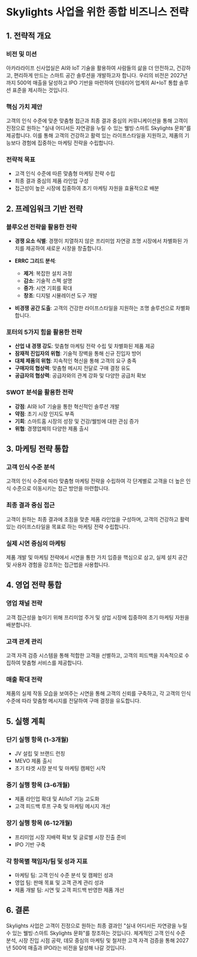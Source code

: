 # Skylights 사업을 위한 종합 비즈니스 전략

## 1. 전략적 개요

### 비전 및 미션
아카라라이프 신사업실은 AI와 IoT 기술을 활용하여 사람들의 삶을 더 안전하고, 건강하고, 편리하게 만드는 스마트 공간 솔루션을 개발하고자 합니다. 우리의 비전은 2027년까지 500억 매출을 달성하고 IPO 기반을 마련하여 인테리어 업계의 AI+IoT 통합 솔루션 표준을 제시하는 것입니다.

### 핵심 가치 제안
고객의 인식 수준에 맞춘 맞춤형 접근과 최종 결과 중심의 커뮤니케이션을 통해 고객이 진정으로 원하는 "실내 어디서든 자연광을 누릴 수 있는 웰빙·스마트 Skylights 문화"를 제공합니다. 이를 통해 고객의 건강하고 활력 있는 라이프스타일을 지원하고, 제품의 기능보다 경험에 집중하는 마케팅 전략을 수립합니다.

### 전략적 목표
- 고객 인식 수준에 따른 맞춤형 마케팅 전략 수립
- 최종 결과 중심의 제품 라인업 구성
- 접근성이 높은 시장에 집중하여 초기 마케팅 자원을 효율적으로 배분

## 2. 프레임워크 기반 전략

### 블루오션 전략을 활용한 전략
- **경쟁 요소 식별**: 경쟁이 치열하지 않은 프리미엄 자연광 조명 시장에서 차별화된 가치를 제공하여 새로운 시장을 창출합니다.
- **ERRC 그리드 분석**:
  - **제거**: 복잡한 설치 과정
  - **감소**: 기술적 스펙 설명
  - **증가**: 시연 기회를 확대
  - **창조**: 디지털 시뮬레이션 도구 개발
  
- **비경쟁 공간 도출**: 고객의 건강한 라이프스타일을 지원하는 조명 솔루션으로 차별화합니다.

### 포터의 5가지 힘을 활용한 전략
- **산업 내 경쟁 강도**: 맞춤형 마케팅 전략 수립 및 차별화된 제품 제공
- **잠재적 진입자의 위협**: 기술적 장벽을 통해 신규 진입자 방어
- **대체 제품의 위협**: 지속적인 혁신을 통해 고객의 요구 충족
- **구매자의 협상력**: 맞춤형 메시지 전달로 구매 결정 유도
- **공급자의 협상력**: 공급자와의 관계 강화 및 다양한 공급처 확보

### SWOT 분석을 활용한 전략
- **강점**: AI와 IoT 기술을 통한 혁신적인 솔루션 개발
- **약점**: 초기 시장 인지도 부족
- **기회**: 스마트홈 시장의 성장 및 건강/웰빙에 대한 관심 증가
- **위협**: 경쟁업체의 다양한 제품 출시

## 3. 마케팅 전략 통합

### 고객 인식 수준 분석
고객의 인식 수준에 따라 맞춤형 마케팅 전략을 수립하여 각 단계별로 고객을 더 높은 인식 수준으로 이동시키는 접근 방안을 마련합니다.

### 최종 결과 중심 접근
고객이 원하는 최종 결과에 초점을 맞춘 제품 라인업을 구성하며, 고객의 건강하고 활력 있는 라이프스타일을 목표로 하는 마케팅 전략 수립합니다.

### 실제 시연 중심의 마케팅
제품 개발 및 마케팅 전략에서 시연을 통한 가치 입증을 핵심으로 삼고, 실제 설치 공간 및 사용자 경험을 강조하는 접근법을 사용합니다.

## 4. 영업 전략 통합

### 영업 채널 전략
고객 접근성을 높이기 위해 프리미엄 주거 및 상업 시장에 집중하여 초기 마케팅 자원을 배분합니다.

### 고객 관계 관리
고객 자격 검증 시스템을 통해 적합한 고객을 선별하고, 고객의 피드백을 지속적으로 수집하여 맞춤형 서비스를 제공합니다.

### 매출 확대 전략
제품의 실제 작동 모습을 보여주는 시연을 통해 고객의 신뢰를 구축하고, 각 고객의 인식 수준에 따라 맞춤형 메시지를 전달하여 구매 결정을 유도합니다.

## 5. 실행 계획

### 단기 실행 항목 (1-3개월)
- JV 설립 및 브랜드 런칭
- MEVO 제품 출시
- 초기 타겟 시장 분석 및 마케팅 캠페인 시작

### 중기 실행 항목 (3-6개월)
- 제품 라인업 확대 및 AI/IoT 기능 고도화
- 고객 피드백 루프 구축 및 마케팅 메시지 개선

### 장기 실행 항목 (6-12개월)
- 프리미엄 시장 지배력 확보 및 글로벌 시장 진출 준비
- IPO 기반 구축

### 각 항목별 책임자/팀 및 성과 지표
- 마케팅 팀: 고객 인식 수준 분석 및 캠페인 성과
- 영업 팀: 판매 목표 및 고객 관계 관리 성과
- 제품 개발 팀: 시연 및 고객 피드백 반영한 제품 개선

## 6. 결론
Skylights 사업은 고객이 진정으로 원하는 최종 결과인 "실내 어디서든 자연광을 누릴 수 있는 웰빙·스마트 Skylights 문화"를 창조하는 것입니다. 체계적인 고객 인식 수준 분석, 시장 진입 시점 공략, 데모 중심의 마케팅 및 철저한 고객 자격 검증을 통해 2027년 500억 매출과 IPO라는 비전을 달성해 나갈 것입니다.